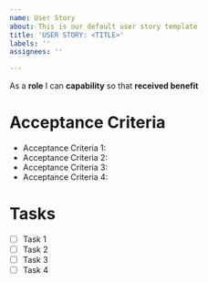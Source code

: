 ```yaml
---
name: User Story
about: This is our default user story template
title: 'USER STORY: <TITLE>'
labels: ''
assignees: ''

---
```


As a **role** I can **capability** so that **received benefit**

# Acceptance Criteria

 * Acceptance Criteria 1:
 * Acceptance Criteria 2:
 * Acceptance Criteria 3:
 * Acceptance Criteria 4:

# Tasks

- [ ] Task 1
- [ ] Task 2
- [ ] Task 3
- [ ] Task 4
